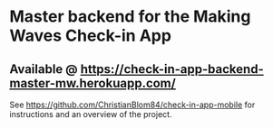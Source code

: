 # Master backend for the Making Waves Check-in App
## Available @ https://check-in-app-backend-master-mw.herokuapp.com/
See https://github.com/ChristianBlom84/check-in-app-mobile for instructions and an overview of the project.
